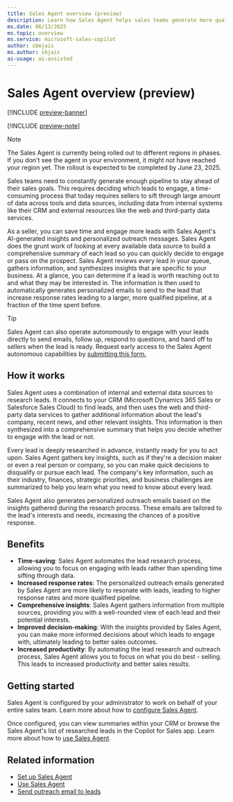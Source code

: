 ```yaml
---
title: Sales Agent overview (preview)
description: Learn how Sales Agent helps sales teams generate more qualified leads and increase response rates with AI-generated insights and personalized outreach messages.
ms.date: 06/13/2025
ms.topic: overview
ms.service: microsoft-sales-copilot
author: sbmjais
ms.author: shjais
ai-usage: ai-assisted
---
```


# Sales Agent overview (preview)

[!INCLUDE [preview-banner](~/../shared-content/shared/preview-includes/preview-banner.md)]

[!INCLUDE [preview-note](~/../shared-content/shared/preview-includes/preview-note-d365.md)]

> [!NOTE]
> The Sales Agent is currently being rolled out to different regions in phases. If you don't see the agent in your environment, it might not have reached your region yet. The rollout is expected to be completed by June 23, 2025.

Sales teams need to constantly generate enough pipeline to stay ahead of their sales goals. This requires deciding which leads to engage, a time-consuming process that today requires sellers to sift through large amount of data across tools and data sources, including data from internal systems like their CRM and external resources like the web and third-party data services.

As a seller, you can save time and engage more leads with Sales Agent's AI-generated insights and personalized outreach messages. Sales Agent does the grunt work of looking at every available data source to build a comprehensive summary of each lead so you can quickly decide to engage or pass on the prospect. Sales Agent reviews every lead in your queue, gathers information, and synthesizes insights that are specific to your business. At a glance, you can determine if a lead is worth reaching out to and what they may be interested in. The information is then used to automatically generates personalized emails to send to the lead that increase response rates leading to a larger, more qualified pipeline, at a fraction of the time spent before.

> [!TIP]
> Sales Agent can also operate autonomously to engage with your leads directly to send emails, follow up, respond to questions, and hand off to sellers when the lead is ready. Request early access to the Sales Agent autonomous capabilities by [submitting this form.](https://go.microsoft.com/fwlink/?linkid=2325020)

## How it works

Sales Agent uses a combination of internal and external data sources to research leads. It connects to your CRM (Microsoft Dynamics 365 Sales or Salesforce Sales Cloud) to find leads, and then uses the web and third-party data services to gather additional information about the lead's company, recent news, and other relevant insights. This information is then synthesized into a comprehensive summary that helps you decide whether to engage with the lead or not.

Every lead is deeply researched in advance, instantly ready for you to act upon. Sales Agent gathers key insights, such as if they're a decision maker or even a real person or company, so you can make quick decisions to disqualify or pursue each lead. The company's key information, such as their industry, finances, strategic priorities, and business challenges are summarized to help you learn what you need to know about every lead.

Sales Agent also generates personalized outreach emails based on the insights gathered during the research process. These emails are tailored to the lead's interests and needs, increasing the chances of a positive response.

## Benefits

- **Time-saving**: Sales Agent automates the lead research process, allowing you to focus on engaging with leads rather than spending time sifting through data.
- **Increased response rates**: The personalized outreach emails generated by Sales Agent are more likely to resonate with leads, leading to higher response rates and more qualified pipeline.
- **Comprehensive insights**: Sales Agent gathers information from multiple sources, providing you with a well-rounded view of each lead and their potential interests.
- **Improved decision-making**: With the insights provided by Sales Agent, you can make more informed decisions about which leads to engage with, ultimately leading to better sales outcomes.
- **Increased productivity**: By automating the lead research and outreach process, Sales Agent allows you to focus on what you do best - selling. This leads to increased productivity and better sales results.

## Getting started

Sales Agent is configured by your administrator to work on behalf of your entire sales team. Learn more about how to [configure Sales Agent](set-up-sales-agent.md).

Once configured, you can view summaries within your CRM or browse the Sales Agent's list of researched leads in the Copilot for Sales app. Learn more about how to [use Sales Agent](use-sales-agent.md).

## Related information

- [Set up Sales Agent](set-up-sales-agent.md)
- [Use Sales Agent](use-sales-agent.md)
- [Send outreach email to leads](send-outreach-emails.md)
